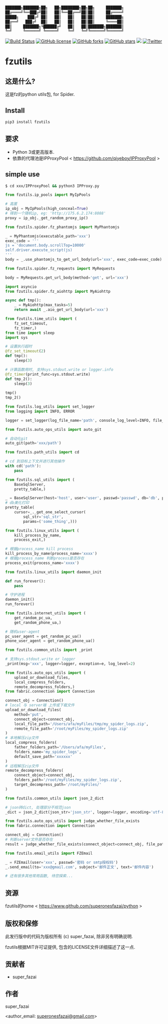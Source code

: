 ```bash
███████╗███████╗██╗   ██╗████████╗██╗██╗     ███████╗
██╔════╝╚══███╔╝██║   ██║╚══██╔══╝██║██║     ██╔════╝
█████╗    ███╔╝ ██║   ██║   ██║   ██║██║     ███████╗
██╔══╝   ███╔╝  ██║   ██║   ██║   ██║██║     ╚════██║
██║     ███████╗╚██████╔╝   ██║   ██║███████╗███████║
╚═╝     ╚══════╝ ╚═════╝    ╚═╝   ╚═╝╚══════╝╚══════╝                                                   
```
[![Build Status](https://travis-ci.org/EasyWeChat/site.svg?branch=master)](https://github.com/superonesfazai/fzutils)
[![GitHub license](https://img.shields.io/github/license/superonesfazai/fzutils.svg)](https://github.com/superonesfazai/fzutils/blob/master/LICENSE.txt)
[![GitHub forks](https://img.shields.io/github/forks/superonesfazai/fzutils.svg)](https://github.com/superonesfazai/fzutils/network)
[![GitHub stars](https://img.shields.io/github/stars/superonesfazai/fzutils.svg)](https://github.com/superonesfazai/fzutils/stargazers)
![](https://img.shields.io/github/issues/superonesfazai/fzutils.svg)
[![Twitter](https://img.shields.io/twitter/url/https/github.com/superonesfazai/fzutils.svg?style=social)](https://twitter.com/intent/tweet?text=Wow:&url=https%3A%2F%2Fgithub.com%2Fsuperonesfazai%2Ffzutils)

# fzutils

## 这是什么?
这是fz的python utils包, for Spider.

## Install
```bash
pip3 install fzutils
```

## 要求
-  Python 3或更高版本.
-  依靠的代理池是IPProxyPool < https://github.com/qiyeboy/IPProxyPool >

## simple use
```bash
$ cd xxx/IPProxyPool && python3 IPProxy.py
```
```python
from fzutils.ip_pools import MyIpPools

# 高匿
ip_obj = MyIpPools(high_conceal=True)
# 得到一个随机ip, eg: 'http://175.6.2.174:8088'
proxy = ip_obj._get_random_proxy_ip()
```
```python
from fzutils.spider.fz_phantomjs import MyPhantomjs

_ = MyPhantomjs(executable_path='xxx')
exec_code = '''
js = 'document.body.scrollTop=10000'
self.driver.execute_script(js) 
'''
body = _.use_phantomjs_to_get_url_body(url='xxx', exec_code=exec_code)
```
```python
from fzutils.spider.fz_requests import MyRequests

body = MyRequests.get_url_body(method='get', url='xxx')
```
```python
import asyncio
from fzutils.spider.fz_aiohttp import MyAiohttp

async def tmp():
    _ = MyAiohttp(max_tasks=5)
    return await _.aio_get_url_body(url='xxx')
```
```python
from fzutils.time_utils import (
    fz_set_timeout,
    fz_timer,)
from time import sleep
import sys

# 设置执行超时
@fz_set_timeout(2)
def tmp():
    sleep(3)

# 计算函数用时, 支持sys.stdout.write or logger.info
@fz_timer(print_func=sys.stdout.write)
def tmp_2():
    sleep(3)
    
tmp()
tmp_2()
```
```python
from fzutils.log_utils import set_logger
from logging import INFO, ERROR

logger = set_logger(log_file_name='path', console_log_level=INFO, file_log_level=ERROR)
```
```python
from fzutils.auto_ops_utils import auto_git

# 自动化git
auto_git(path='xxx/path')
```
```python
from fzutils.path_utils import cd

# cd 到目标上下文并进行其他操作
with cd('path'):
    pass
```
```python
from fzutils.sql_utils import (
    BaseSqlServer,
    pretty_table,)

_ = BaseSqlServer(host='host', user='user', passwd='passwd', db='db', port='port')
# db美化打印
pretty_table(
    cursor=_._get_one_select_cursor(
        sql_str='sql_str', 
        params=('some_thing',)))
```
```python
from fzutils.linux_utils import (
    kill_process_by_name,
    process_exit,)

# 根据process_name kill process
kill_process_by_name(process_name='xxxx')
# 根据process_name 判断process是否存在
process_exit(process_name='xxxx')
```
```python
from fzutils.linux_utils import daemon_init

def run_forever():
    pass

# 守护进程
daemon_init()
run_forever()
```
```python
from fzutils.internet_utils import (
    get_random_pc_ua,
    get_random_phone_ua,)

# 随机user-agent
pc_user_agent = get_random_pc_ua()
phone_user_agent = get_random_phone_ua()
```
```python
from fzutils.common_utils import _print

# 支持sys.stdout.write or logger
_print(msg='xxx', logger=logger, exception=e, log_level=2)
```
```python
from fzutils.auto_ops_utils import (
    upload_or_download_files,
    local_compress_folders,
    remote_decompress_folders,)
from fabric.connection import Connection

connect_obj = Connection()
# local 与 server端 上传或下载文件
upload_or_download_files(
    method='put',
    connect_object=connect_obj,
    local_file_path='/Users/afa/myFiles/tmp/my_spider_logs.zip',
    remote_file_path='/root/myFiles/my_spider_logs.zip'
)
# 本地解压zip文件
local_compress_folders(
    father_folders_path='/Users/afa/myFiles',
    folders_name='my_spider_logs',
    default_save_path='xxxxxx'
)
# 远程解压zip文件
remote_decompress_folders(
    connect_object=connect_obj,
    folders_path='/root/myFiles/my_spider_logs.zip',
    target_decompress_path='/root/myFiles/'
)
```
```python
from fzutils.common_utils import json_2_dict

# json转dict, 处理部分不规范json
_dict = json_2_dict(json_str='json_str', logger=logger, encoding='utf-8')
```
```python
from fzutils.auto_ops_utils import judge_whether_file_exists
from fabric.connection import Connection

connect_obj = Connection()
# 判断server文件是否存在
result = judge_whether_file_exists(connect_object=connect_obj, file_path='file_path')
```
```python
from fzutils.email_utils import FZEmail

_ = FZEmail(user='xxx', passwd='密码 or smtp授权码')
_.send_email(to='xxx@gmail.com', subject='邮件正文', text='邮件内容')
```
```python
# 还有很多其他常用函数, 待您探索...
```

## 资源
fzutils的home < https://www.github.com/superonesfazai/python >

## 版权和保修
此发行版中的代码为版权所有 (c) super_fazai, 除非另有明确说明.

fzutils根据MIT许可证提供, 包含的LICENSE文件详细描述了这一点.

## 贡献者
-  super_fazai

## 作者
super_fazai

<author_email: superonesfazai@gmail.com>

